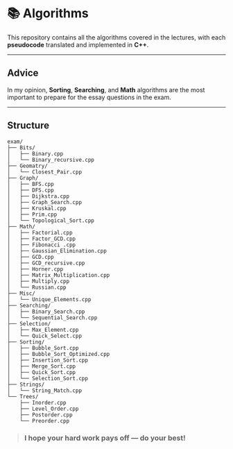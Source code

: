 # 📚 Algorithms
This repository contains all the algorithms covered in the lectures, with each **pseudocode** translated and implemented in **C++**.

---

## Advice
In my opinion, **Sorting**, **Searching**, and **Math** algorithms are the most important to prepare for the essay questions in the exam.

---

## Structure

```plaintext
exam/
├── Bits/
│   ├── Binary.cpp
│   └── Binary_recursive.cpp
├── Geomatry/
│   └── Closest_Pair.cpp
├── Graph/
│   ├── BFS.cpp
│   ├── DFS.cpp
│   ├── Dijkstra.cpp
│   ├── Graph_Search.cpp
│   ├── Kruskal.cpp
│   ├── Prim.cpp
│   └── Topological_Sort.cpp
├── Math/
│   ├── Factorial.cpp
│   ├── Factor_GCD.cpp
│   ├── Fibonacci .cpp
│   ├── Gaussian_Elimination.cpp
│   ├── GCD.cpp
│   ├── GCD_recursive.cpp
│   ├── Horner.cpp
│   ├── Matrix_Multiplication.cpp
│   ├── Multiply.cpp
│   └── Russian.cpp
├── Misc/
│   └── Unique_Elements.cpp
├── Searching/
│   ├── Binary_Search.cpp
│   └── Sequential_Search.cpp
├── Selection/
│   ├── Max_Element.cpp
│   └── Quick_Select.cpp
├── Sorting/
│   ├── Bubble_Sort.cpp
│   ├── Bubble_Sort_Optimized.cpp
│   ├── Insertion_Sort.cpp
│   ├── Merge_Sort.cpp
│   ├── Quick_Sort.cpp
│   └── Selection_Sort.cpp
├── Strings/
│   └── String_Match.cpp
└── Trees/
    ├── Inorder.cpp
    ├── Level_Order.cpp
    ├── Postorder.cpp
    └── Preorder.cpp
```

> ### I hope your hard work pays off — do your best!
